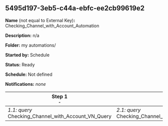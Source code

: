 ## 5495d197-3eb5-c44a-ebfc-ee2cb99619e2

**Name** (not equal to External Key)**:** Checking_Channel_with_Account_Automation

**Description:** n/a

**Folder:** my automations/

**Started by:** Schedule

**Status:** Ready

**Schedule:** Not defined

**Notifications:** _none_


| Step 1<br>_<small>-</small>_ | Step 2<br>_<small>-</small>_ | Step 3<br>_<small>-</small>_ |
| --- | --- | --- |
| _1.1: query_<br>Checking_Channel_with_Account_VN_Query | _2.1: query_<br>Checking_Channel_with_Multichannel_consent_2_VN_Query | _3.1: query_<br>Multichannel_Channel_Source_Distinct |
